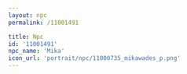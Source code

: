```yaml
---
layout: npc
permalink: /11001491

title: Npc
id: '11001491'
npc_name: 'Mika'
icon_url: 'portrait/npc/11000735_mikawades_p.png'
---
```

